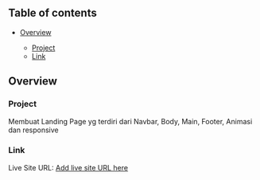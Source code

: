 ## Table of contents

- [Overview](#overview)

  - [Project](#project)
  - [Link](#link)

## Overview

### Project

Membuat Landing Page yg terdiri dari Navbar, Body, Main, Footer, Animasi dan responsive

### Link

Live Site URL: [Add live site URL here](https://arinurrizki.github.io/ProgateA17/)
